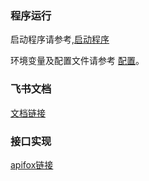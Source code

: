 ### 程序运行
启动程序请参考,[启动程序](docs/launch.md)

环境变量及配置文件请参考 [配置](docs/config.md)。

### 飞书文档
[文档链接](https://xx1ej21b4un.feishu.cn/wiki/QEJJwHzhYibgy1kIgFncOsUSnlg?from=from_copylink)

### 接口实现
[apifox链接](https://apifox.com/apidoc/shared-1b895ee0-2f88-4dd1-8a6a-7849f6bf578f)
